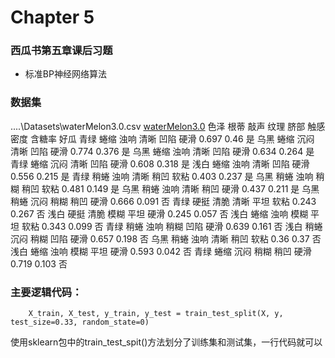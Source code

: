# Chapter 5 

### 西瓜书第五章课后习题
- 标准BP神经网络算法

### 数据集
..\..\Datasets\waterMelon3.0.csv
[waterMelon3.0](..\..\Datasets\waterMelon3.0.csv)
        色泽	根蒂	敲声	纹理	脐部	触感	密度	含糖率	好瓜
        青绿	蜷缩	浊响	清晰	凹陷	硬滑	0.697	0.46	是
        乌黑	蜷缩	沉闷	清晰	凹陷	硬滑	0.774	0.376	是
        乌黑	蜷缩	浊响	清晰	凹陷	硬滑	0.634	0.264	是
        青绿	蜷缩	沉闷	清晰	凹陷	硬滑	0.608	0.318	是
        浅白	蜷缩	浊响	清晰	凹陷	硬滑	0.556	0.215	是
        青绿	稍蜷	浊响	清晰	稍凹	软粘	0.403	0.237	是
        乌黑	稍蜷	浊响	稍糊	稍凹	软粘	0.481	0.149	是
        乌黑	稍蜷	浊响	清晰	稍凹	硬滑	0.437	0.211	是
        乌黑	稍蜷	沉闷	稍糊	稍凹	硬滑	0.666	0.091	否
        青绿	硬挺	清脆	清晰	平坦	软粘	0.243	0.267	否
        浅白	硬挺	清脆	模糊	平坦	硬滑	0.245	0.057	否
        浅白	蜷缩	浊响	模糊	平坦	软粘	0.343	0.099	否
        青绿	稍蜷	浊响	稍糊	凹陷	硬滑	0.639	0.161	否
        浅白	稍蜷	沉闷	稍糊	凹陷	硬滑	0.657	0.198	否
        乌黑	稍蜷	浊响	清晰	稍凹	软粘	0.36	0.37	否
        浅白	蜷缩	浊响	模糊	平坦	硬滑	0.593	0.042	否
        青绿	蜷缩	沉闷	稍糊	稍凹	硬滑	0.719	0.103	否

### 主要逻辑代码：


        X_train, X_test, y_train, y_test = train_test_split(X, y, test_size=0.33, random_state=0)

使用sklearn包中的train_test_spit()方法划分了训练集和测试集，一行代码就可以
